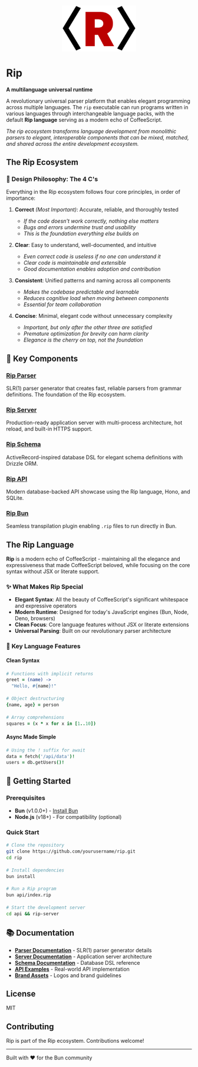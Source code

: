 <div align="center"><img src="/docs/rip-icon-512wa.png" style="width:200px" alt="Rip Logo" /><br></div>

# Rip

**A multilanguage universal runtime**

A revolutionary universal parser platform that enables elegant programming across multiple languages. The `rip` executable can run programs written in various languages through interchangeable language packs, with the default **Rip language** serving as a modern echo of CoffeeScript.

*The rip ecosystem transforms language development from monolithic parsers to elegant, interoperable components that can be mixed, matched, and shared across the entire development ecosystem.*

## The Rip Ecosystem

### 🎯 **Design Philosophy: The 4 C's**
Everything in the Rip ecosystem follows four core principles, in order of importance:

1. **Correct** *(Most Important)*: Accurate, reliable, and thoroughly tested
   - *If the code doesn't work correctly, nothing else matters*
   - *Bugs and errors undermine trust and usability*
   - *This is the foundation everything else builds on*

2. **Clear**: Easy to understand, well-documented, and intuitive
   - *Even correct code is useless if no one can understand it*
   - *Clear code is maintainable and extensible*
   - *Good documentation enables adoption and contribution*

3. **Consistent**: Unified patterns and naming across all components
   - *Makes the codebase predictable and learnable*
   - *Reduces cognitive load when moving between components*
   - *Essential for team collaboration*

4. **Concise**: Minimal, elegant code without unnecessary complexity
   - *Important, but only after the other three are satisfied*
   - *Premature optimization for brevity can harm clarity*
   - *Elegance is the cherry on top, not the foundation*

## 🚀 Key Components

### **[Rip Parser](parser/)**
SLR(1) parser generator that creates fast, reliable parsers from grammar definitions. The foundation of the Rip ecosystem.

### **[Rip Server](server/)**
Production-ready application server with multi-process architecture, hot reload, and built-in HTTPS support.

### **[Rip Schema](schema/)**
ActiveRecord-inspired database DSL for elegant schema definitions with Drizzle ORM.

### **[Rip API](api/)**
Modern database-backed API showcase using the Rip language, Hono, and SQLite.

### **[Rip Bun](bun/)**
Seamless transpilation plugin enabling `.rip` files to run directly in Bun.

## The Rip Language

**Rip** is a modern echo of CoffeeScript - maintaining all the elegance and expressiveness that made CoffeeScript beloved, while focusing on the core syntax without JSX or literate support.

### ✨ **What Makes Rip Special**
- **Elegant Syntax**: All the beauty of CoffeeScript's significant whitespace and expressive operators
- **Modern Runtime**: Designed for today's JavaScript engines (Bun, Node, Deno, browsers)
- **Clean Focus**: Core language features without JSX or literate extensions
- **Universal Parsing**: Built on our revolutionary parser architecture

### 🎯 **Key Language Features**

#### Clean Syntax
```coffee
# Functions with implicit returns
greet = (name) ->
  "Hello, #{name}!"

# Object destructuring
{name, age} = person

# Array comprehensions
squares = (x * x for x in [1..10])
```

#### Async Made Simple
```coffee
# Using the ! suffix for await
data = fetch('/api/data')!
users = db.getUsers()!
```

## 🚀 Getting Started

### Prerequisites
- **Bun** (v1.0.0+) - [Install Bun](https://bun.sh)
- **Node.js** (v18+) - For compatibility (optional)

### Quick Start
```bash
# Clone the repository
git clone https://github.com/yourusername/rip.git
cd rip

# Install dependencies
bun install

# Run a Rip program
bun api/index.rip

# Start the development server
cd api && rip-server
```

## 📚 Documentation

- **[Parser Documentation](parser/)** - SLR(1) parser generator details
- **[Server Documentation](server/)** - Application server architecture
- **[Schema Documentation](schema/)** - Database DSL reference
- **[API Examples](api/)** - Real-world API implementation
- **[Brand Assets](BRANDING.md)** - Logos and brand guidelines

## License

MIT

## Contributing

Rip is part of the Rip ecosystem. Contributions welcome!

---

Built with ❤️ for the Bun community
